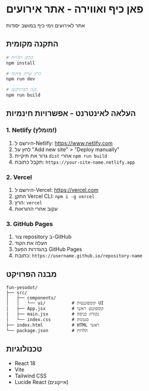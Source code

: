 # פאן כיף ואווירה - אתר אירועים

אתר לאירועים וימי כיף במושב יסודות

## התקנה מקומית

```bash
# התקן תלויות
npm install

# הרץ שרת פיתוח
npm run dev

# בנה לפרודקשן
npm run build
```

## העלאה לאינטרנט - אפשרויות חינמיות

### 1. Netlify (מומלץ!)
1. הירשם ל-Netlify: https://www.netlify.com
2. לחץ על "Add new site" > "Deploy manually"
3. גרור את תיקיית `dist` אחרי `npm run build`
4. תקבל כתובת: `https://your-site-name.netlify.app`

### 2. Vercel
1. הירשם ל-Vercel: https://vercel.com
2. התקן Vercel CLI: `npm i -g vercel`
3. הרץ: `vercel`
4. עקוב אחרי ההוראות

### 3. GitHub Pages
1. צור repository ב-GitHub
2. העלה את הקוד
3. בהגדרות הפעל GitHub Pages
4. כתובת: `https://username.github.io/repository-name`

## מבנה הפרויקט

```
fun-yesodot/
├── src/
│   ├── components/
│   │   └── ui/          # קומפוננטות UI
│   ├── App.jsx          # קומפוננט ראשי
│   ├── main.jsx         # נקודת כניסה
│   └── index.css        # סגנונות
├── index.html           # HTML ראשי
└── package.json         # תלויות
```

## טכנולוגיות

- React 18
- Vite
- Tailwind CSS
- Lucide React (אייקונים)
